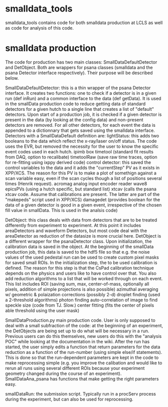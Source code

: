 # smalldata_tools

smalldata_tools contains code for both smalldata production at LCLS as well as code for analysis of this code. 

# smalldata production

The code for production has two main classes: SmallDataDefaultDetector and DetObject. Both are wrappers for psana classes (smalldata and the psana Detector interface respectively).  Their purpose will be described below.

SmallDataDefaultDetector:
this is a thin wrapper of the psana Detector interface. It creates two functions: one to check if a detector is in a given run (def inRun) and a common interface to the data (def getData). It is used in the smallData production code to reduce getting data of standard detectors for a given hutch to a single line that creates a list of "default" detectors. Upon start of a production job, it is checked if a given detector is present in the data (by looking at the config data) and non-present detectors are removed. For all other detectors, for each event the data is appended to a dictionnary that gets saved using the smalldata interface.
Detectors with a SmallDataDefault definition are:
lightStatus: this adds two booleans to the data which reflect the x-ray/laser on/off status. The code uses the EVR, but removed the necessity for the user to know the specific event codes used in each hutch.
ipimb box
timetool (standard fit results from DAQ, option to recalibate)
timetoolRaw (save raw time traces, option for re-fitting using ixppy derived code) 
control detector: this saved the control variables to the data and it adds the "currentStep" PV as it exists in XPP/XCS. The reason for this PV is to make a plot of somethign against a scan variable easy, even if the scan cycles though a list of positions several times (Henrik request).
acromag analog input
encoder reader
wave8
epicsPVs (using a hutch specific, but standard list)
xtcav (calls the psana xtcav code. Assume that calibrations are present. The latter are part of the "makepeds" script used in XPP/XCS)
damagedet (provides boolean for the data of a given detector is good in a given event, irrespective of the chosen fill value in smallData. This is used in the analsis code)

DetObject:
this class deals with data from detectors that are to be treated differently from experiment to experiment. At this point it includes areaDetectors and waveform Detectors, but most code deal with the areaDetector as reduction of the datasize is more crucial here.
DetObject is a different wrapper for the psanaDetector class. Upon initialization, the calibration data is saved in the object. At the beginning of the smallData production job, this data is saved to the hdf5 file so that e.g. the noise values of the used pedestal run can be used to create custom pixel masks for saved small ROIs. In the initialization step, the to be used calibration is defined. The reason for this step is that the CsPad calibration technique depends on the physics and users like to have control over that. You also add reduction algorithms to a list that will be worked through on each event. This list includes
ROI (saving sum, max, center-of-mass, optionally all pixels, addition of simple projections is also possible)
azimuthal averaging w/ geometric & polaization corrections (possibly 2-d)
droplet finding (used a 2-threshold algorithms)
photon finding 
auto-correlation of image to find speckle size (code from TJ. Slow.)
center fitting (fits the center of pixels able threshold using the user mask)

SmallDataProduction.py
main production code. User is only supposed to deal with a small subfraction of the code: at the beginning of an experiment, the DetObjects are being set up to do what will be necessary in a run. Previous users can do this themselves, new users do this with the "analysis POC" while looking at the documentation in the wiki. After the run has started, the user simply edits a function that return parameters for the data reduction as a function of the run-number (using simple else/if statements). This is done so that the run-dependent parameters are kept in the code to make reprocessing simple (e.g. you improve the calibation and would like to rerun all runs using several different ROIs because your experiment geometry changed during the course of an experiment). 
SmallDataAna_psana has functions that make getting the right parameters easy.

smallDataRun:
the submission script. Typically run in a procServ process during the experiment, but can also be used for reprocessing.
